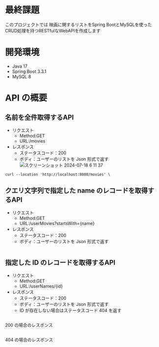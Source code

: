 # 最終課題　
このプロジェクトでは 映画に関するリストをSpring BootとMySQLを使ったCRUD処理を持つRESTfulなWebAPIを作成します
# 開発環境
- Java 17
- Spring Boot 3.3.1
- MySQL 8
# API の概要
## 名前を全件取得するAPI
- リクエスト
    - Method:GET
    - URL:/movies
- レスポンス
    - ステータスコード：200
    - ボディ：ユーザーのリストを Json 形式で返す
      ![スクリーンショット 2024-07-18 6 11 37](https://github.com/user-attachments/assets/eff49414-bb06-46e0-a714-55dee7adb3c4)

```curl
curl --location 'http://localhost:8080/movies' \
```
## クエリ文字列で指定した name のレコードを取得するAPI
- リクエスト
    - Method:GET
    - URL:/userMovies?startsWith={name}
- レスポンス
    - ステータスコード：200
    - ボディ：ユーザーのリストを Json 形式で返す
```curl

```
## 指定した ID のレコードを取得するAPI
- リクエスト
    - Method:GET
    - URL:/userNames/{id}
- レスポンス
    - ステータスコード：200
    - ボディ：ユーザーのリストを Json 形式で返す
    - ID が存在しない場合はステータスコード 404 を返す
```curl

```
200 の場合のレスポンス
```json

```
404 の場合のレスポンス
```json

```

